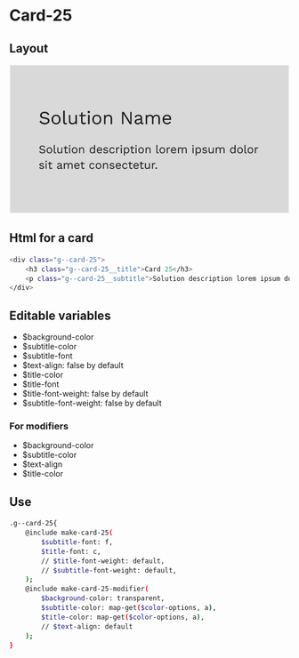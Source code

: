 # Card-25

## Layout

![alt text][card-25]

[card-25]: /src/img/global-components/card/card-25.png

## Html for a card

```sh
<div class="g--card-25">
    <h3 class="g--card-25__title">Card 25</h3>
    <p class="g--card-25__subtitle">Solution description lorem ipsum dolor sit amet consectetur.</p>
</div>
```

## Editable variables

- $background-color
- $subtitle-color
- $subtitle-font
- $text-align: false by default
- $title-color
- $title-font
- $title-font-weight: false by default
- $subtitle-font-weight: false by default

### For modifiers

- $background-color
- $subtitle-color
- $text-align
- $title-color

## Use

```sh
.g--card-25{
    @include make-card-25(
        $subtitle-font: f,
        $title-font: c,
        // $title-font-weight: default,
        // $subtitle-font-weight: default,
    );
    @include make-card-25-modifier(
        $background-color: transparent,
        $subtitle-color: map-get($color-options, a),
        $title-color: map-get($color-options, a),
        // $text-align: default
    );
}
```
